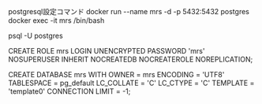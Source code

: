 postgresql設定コマンド
docker run --name mrs -d -p 5432:5432 postgres
docker exec -it mrs /bin/bash

psql -U postgres

CREATE ROLE mrs LOGIN UNENCRYPTED PASSWORD 'mrs' NOSUPERUSER INHERIT NOCREATEDB NOCREATEROLE NOREPLICATION;

CREATE DATABASE mrs WITH OWNER = mrs ENCODING = 'UTF8' TABLESPACE = pg_default LC_COLLATE = 'C' LC_CTYPE = 'C' TEMPLATE = 'template0' CONNECTION LIMIT = -1;
